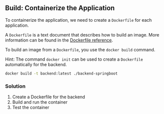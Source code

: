 ## Build: Containerize the Application

To containerize the application, we need to create a `Dockerfile` for each application.

A `Dockerfile` is a text document that describes how to build an image. More information can be found in the [Dockerfile reference](https://docs.docker.com/engine/reference/builder/).

To build an image from a `Dockerfile`, you use the `docker build` command.

Hint: The command `docker init` can be used to create a `Dockerfile` automatically for the backend.

```bash
docker build -t backend:latest ./backend-springboot
```


### Solution

1. Create a Dockerfile for the backend
2. Build and run the container
3. Test the container
